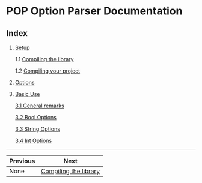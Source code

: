 # POP Option Parser Documentation

## Index

 1. [Setup](./1.Setup)

	1.1 [Compiling the library](./1.Setup/1.1_Compiling_the_library.md)

	1.2 [Compiling your project](./1.Setup/1.2_Compiling_your_project.md)

 2. [Options](./2.Options)

 3. [Basic Use](./3.Basic_Use)
	
	[3.1 General remarks](./Basic_Use/3.1_Setup.md)

	[3.2 Bool Options](./Basic_Use/3.2_Bool_Options.md)

	[3.3 String Options](./Basic_Use/3.3_String_Options.md)

	[3.4 Int Options](./Basic_Use/3.4_Int_Options.md)

---

Previous	          | Next
--------------------- | ---------------------------------------------------
None                  | [Compiling the library](./1.Setup/1.1.1_Compilation.md)
